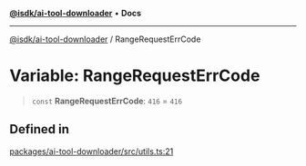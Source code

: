 [**@isdk/ai-tool-downloader**](../README.md) • **Docs**

***

[@isdk/ai-tool-downloader](../globals.md) / RangeRequestErrCode

# Variable: RangeRequestErrCode

> `const` **RangeRequestErrCode**: `416` = `416`

## Defined in

[packages/ai-tool-downloader/src/utils.ts:21](https://github.com/isdk/ai-tool-download.js/blob/80d9e6be3e3b64743a58ca4b0eb84d7461594811/src/utils.ts#L21)
